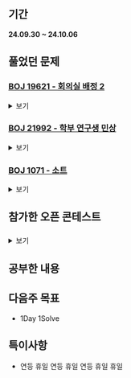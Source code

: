 ## 기간
**24.09.30 ~ 24.10.06**

## 풀었던 문제

### [BOJ 19621 - 회의실 배정 2](https://www.acmicpc.net/problem/19621)
<details>
<summary>보기</summary> 

- 정보
    - Tier: Silver Ⅱ
    - Tag: dynamic_programming, bruteforce

- 타임라인
    - Problem Open: 09/30 10:30
    - Tag Open: 09/30 10:30
    - Solve: 09/30 11:30

- 풀이
    - DP 연습하려고 DP로 풀이
    - K번째 회의가 K-1번째 회의와 K+1번째 회의랑만 겹친다는 것을 이용한다.
    - memo[i]: i번째 회의까지 보았을 때 제일 많이 들어가는 인원 수의 총합
    - memo[i] = max(memo[i - 1], memo[i - 2] + meetingPeople[i]);

- 회고
    - 문제와 조건을 잘 읽자.. (임의의 회의 K(1≤ K ≤ N)는 회의 K − 1과 회의 K + 1과는 회의 시간이 겹치고 다른 회의들과는 회의 시간이 겹치지 않는다. <- 이 조건 안읽어서 40분동안 삽질 겁나 하다가 깨달음)
    - 근데 겹치는 조건이 저렇게 있으면 시작시간, 끝나는 시간 왜 적어놓은거임..? 훼이크인가?? (실제로 풀이에 아무 쓸모가 없음;;)

</details>

### [BOJ 21992 - 학부 연구생 민상](https://www.acmicpc.net/problem/21922)
<details>
<summary>보기</summary> 

- 정보
    - Tier: Gold Ⅴ
    - Tag: implementation

- 타임라인
    - Problem Open: 10/01 18:10
    - Tag Open: --/-- --:--
    - Solve: 10/01 19:10

- 풀이
    - 단순한 구현문제
    - 설계시 이상 없는지 체크 확실하게 하면 간단하게 풀 수 있음.

- 회고
    - enum 공부
    - 너무 피곤하다

</details>

### [BOJ 1071 - 소트](https://www.acmicpc.net/problem/1071)
<details>
<summary>보기</summary> 

- 정보
    - Tier: Platinum Ⅴ
    - Tag: greedy

- 타임라인
    - Problem Open: 10/01 22:00
    - Tag Open: --/-- --:--
    - Solve: 10/02 12:13

- 풀이
    - ans[0] = -2, $1 \le i \le N$ 로 정의
    - ans[i] = if (남은 수가 $k, k+1$ 형태의 두가지 종류의 수 밖에 없을 때) : $k + 1$을 넣음 / else : ans[i - 1] + 1 이 아닌 최솟값을 넣음.

- 회고
    - 컴퓨터에서 손 놓고 생각만 오래했던 문제 (실제론 3시간 정도만에 풀이가 생각남)

</details>

## 참가한 오픈 콘테스트

### []()
<details>
<summary>보기</summary>

| 문제 | A | B | C | D | E | F | G | H | I | J | K |
|---|---|---|---|---|---|---|---|---|---|---|---|
|결과| - | - | - | - | - | - | - | - | - | - | - | - |

- ?번:
    - 문제 정보와 풀이 및 회고 

- 회고
    - 노트

</details>

## 공부한 내용

## 다음주 목표
- 1Day 1Solve

## 특이사항
- 연등 휴일 연등 휴일 연등 휴일 휴일
